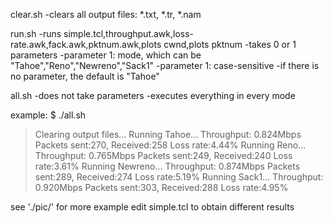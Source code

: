 clear.sh
-clears all output files: *.txt, *.tr, *.nam

run.sh
-runs simple.tcl,throughput.awk,loss-rate.awk,fack.awk,pktnum.awk,plots cwnd,plots pktnum
-takes 0 or 1 parameters
-parameter 1: mode, which can be "Tahoe","Reno","Newreno","Sack1"
-parameter 1: case-sensitive
-if there is no parameter, the default is "Tahoe"

all.sh
-does not take parameters
-executes everything in every mode

example:
$ ./all.sh
>Clearing output files...
>Running Tahoe...
>Throughput: 0.824Mbps
>Packets sent:270, Received:258
>Loss rate:4.44%
>Running Reno...
>Throughput: 0.765Mbps
>Packets sent:249, Received:240
>Loss rate:3.61%
>Running Newreno...
>Throughput: 0.874Mbps
>Packets sent:289, Received:274
>Loss rate:5.19%
>Running Sack1...
>Throughput: 0.920Mbps
>Packets sent:303, Received:288
>Loss rate:4.95%

see './pic/' for more example
edit simple.tcl to obtain different results
